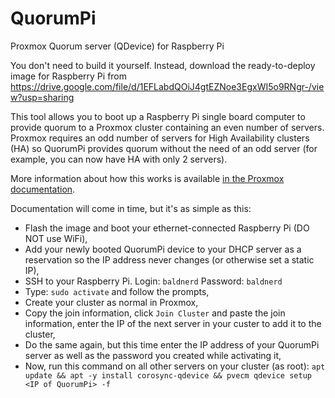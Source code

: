 # QuorumPi
Proxmox Quorum server (QDevice) for Raspberry Pi

You don't need to build it yourself. Instead, download the ready-to-deploy image for Raspberry Pi from https://drive.google.com/file/d/1EFLabdQOiJ4gtEZNoe3EgxWI5o9RNgr-/view?usp=sharing

This tool allows you to boot up a Raspberry Pi single board computer to provide quorum to a Proxmox cluster containing an even number of servers. Proxmox requires an odd number of servers for High Availability clusters (HA) so QuorumPi provides quorum without the need of an odd server (for example, you can now have HA with only 2 servers).

More information about how this works is available [in the Proxmox documentation](https://pve.proxmox.com/wiki/Cluster_Manager#_corosync_external_vote_support).

Documentation will come in time, but it's as simple as this:
- Flash the image and boot your ethernet-connected Raspberry Pi (DO NOT use WiFi),
- Add your newly booted QuorumPi device to your DHCP server as a reservation so the IP address never changes (or otherwise set a static IP),
- SSH to your Raspberry Pi. Login: `baldnerd` Password: `baldnerd`
- Type: `sudo activate` and follow the prompts,
- Create your cluster as normal in Proxmox,
- Copy the join information, click `Join Cluster` and paste the join information, enter the IP of the next server in your custer to add it to the cluster,
- Do the same again, but this time enter the IP address of your QuorumPi server as well as the password you created while activating it,
- Now, run this command on all other servers on your cluster (as root): `apt update && apt -y install corosync-qdevice && pvecm qdevice setup <IP of QuorumPi> -f`
